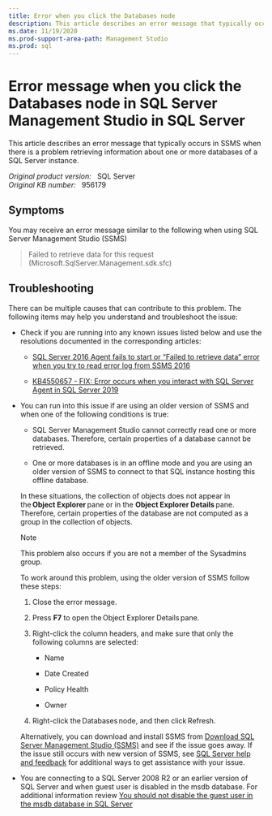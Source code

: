 ```yaml
---
title: Error when you click the Databases node
description: This article describes an error message that typically occurs in SSMS when there is a problem retrieving information about one or more databases of a SQL Server instance.
ms.date: 11/19/2020
ms.prod-support-area-path: Management Studio
ms.prod: sql
---
```

# Error message when you click the Databases node in SQL Server Management Studio in SQL Server

This article describes an error message that typically occurs in SSMS when there is a problem retrieving information about one or more databases of a SQL Server instance.

_Original product version:_ &nbsp; SQL Server  
_Original KB number:_ &nbsp; 956179

## Symptoms

You may receive an error message similar to the following when using SQL Server Management Studio (SSMS)

> Failed to retrieve data for this request (Microsoft.SqlServer.Management.sdk.sfc)

## Troubleshooting

There can be multiple causes that can contribute to this problem. The following items may help you understand and troubleshoot the issue:

- Check if you are running into any known issues listed below and use the resolutions documented in the corresponding articles:

  - [SQL Server 2016 Agent fails to start or “Failed to retrieve data” error when you try to read error log from SSMS 2016](https://support.microsoft.com/help/3185365)

  - [KB4550657 - FIX: Error occurs when you interact with SQL Server Agent in SQL Server 2019](https://support.microsoft.com/help/4550657)

- You can run into this issue if are using an older version of SSMS and when one of the following conditions is true:

  - SQL Server Management Studio cannot correctly read one or more databases. Therefore, certain properties of a database cannot be retrieved.

  - One or more databases is in an offline mode and you are using an older version of SSMS to connect to that SQL instance hosting this offline database.

  In these situations, the collection of objects does not appear in the **Object Explorer** pane or in the **Object Explorer Details** pane. Therefore, certain properties of the database are not computed as a group in the collection of objects.

   > [!NOTE]
   > This problem also occurs if you are not a member of the Sysadmins group.

   To work around this problem, using the older version of SSMS follow these steps:

    1. Close the error message.

    2. Press **F7** to open the Object Explorer Details pane.

    3. Right-click the column headers, and make sure that only the following columns are selected:

       - Name

       - Date Created

       - Policy Health

       - Owner

    4. Right-click the Databases node, and then click Refresh.

    Alternatively, you can download and install SSMS from [Download SQL Server Management Studio (SSMS)](/sql/ssms/download-sql-server-management-studio-ssms) and see if the issue goes away. If the issue still occurs with new version of SSMS, see [SQL Server help and feedback](/sql/sql-server/sql-server-get-help) for additional ways to get assistance with your issue.

- You are connecting to a SQL Server 2008 R2 or an earlier version of SQL Server and when guest user is disabled in the msdb database. For additional information review [You should not disable the guest user in the msdb database in SQL Server](https://support.microsoft.com/help/2539091)

